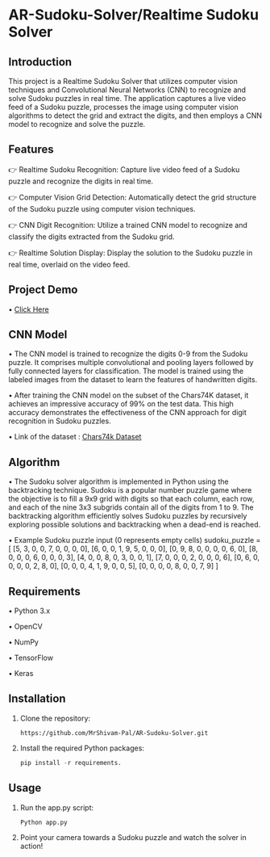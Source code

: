 # AR-Sudoku-Solver/Realtime Sudoku Solver

## Introduction
This project is a Realtime Sudoku Solver that utilizes computer vision techniques and Convolutional Neural Networks (CNN) to recognize and solve Sudoku puzzles in real time. The application captures a live video feed of a Sudoku puzzle, processes the image using computer vision algorithms to detect the grid and extract the digits, and then employs a CNN model to recognize and solve the puzzle.

## Features

👉 Realtime Sudoku Recognition: Capture live video feed of a Sudoku puzzle and recognize the digits in real time.

👉 Computer Vision Grid Detection: Automatically detect the grid structure of the Sudoku puzzle using computer vision techniques.

👉 CNN Digit Recognition: Utilize a trained CNN model to recognize and classify the digits extracted from the Sudoku grid.

👉 Realtime Solution Display: Display the solution to the Sudoku puzzle in real time, overlaid on the video feed.

## Project Demo 
• [Click Here](https://drive.google.com/file/d/1bfQtx1im1Fl0pPNkC0wBA0HW6iDRtQHW/view?usp=sharing)

## CNN Model
• The CNN model is trained to recognize the digits 0-9 from the Sudoku puzzle. It comprises multiple convolutional and pooling layers followed by fully connected layers for classification. The model is trained using the labeled images from the dataset to learn the features of handwritten digits.

• After training the CNN model on the subset of the Chars74K dataset, it achieves an impressive accuracy of 99% on the test data. This high accuracy demonstrates the effectiveness of the CNN approach for digit recognition in Sudoku puzzles.

• Link of the dataset : [Chars74k Dataset](https://www.kaggle.com/code/anuraggupta29/optical-character-recognition-chars74k-dataset)

## Algorithm
• The Sudoku solver algorithm is implemented in Python using the backtracking technique. Sudoku is a popular number puzzle game where the objective is to fill a 9x9 grid with digits so that each column, each row, and each of the nine 3x3 subgrids contain all of the digits from 1 to 9. The backtracking algorithm efficiently solves Sudoku puzzles by recursively exploring possible solutions and backtracking when a dead-end is reached.

• Example Sudoku puzzle input (0 represents empty cells)
sudoku_puzzle = [
    [5, 3, 0, 0, 7, 0, 0, 0, 0],
    [6, 0, 0, 1, 9, 5, 0, 0, 0],
    [0, 9, 8, 0, 0, 0, 0, 6, 0],
    [8, 0, 0, 0, 6, 0, 0, 0, 3],
    [4, 0, 0, 8, 0, 3, 0, 0, 1],
    [7, 0, 0, 0, 2, 0, 0, 0, 6],
    [0, 6, 0, 0, 0, 0, 2, 8, 0],
    [0, 0, 0, 4, 1, 9, 0, 0, 5],
    [0, 0, 0, 0, 8, 0, 0, 7, 9]
]

## Requirements
• Python 3.x

• OpenCV

• NumPy

• TensorFlow

• Keras

## Installation

1. Clone the repository:
      ```
      https://github.com/MrShivam-Pal/AR-Sudoku-Solver.git
      ```

3. Install the required Python packages:
   ```python
   pip install -r requirements.
   ```

## Usage
1. Run the app.py script:
   ```
   Python app.py
   ```

2. Point your camera towards a Sudoku puzzle and watch the solver in action!

   
   
